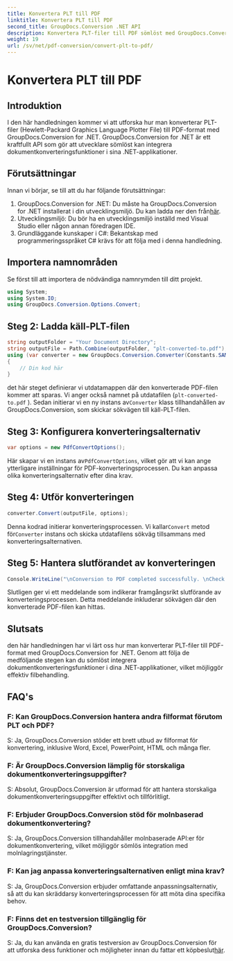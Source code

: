 ```yaml
---
title: Konvertera PLT till PDF
linktitle: Konvertera PLT till PDF
second_title: GroupDocs.Conversion .NET API
description: Konvertera PLT-filer till PDF sömlöst med GroupDocs.Conversion for .NET. Integrera dokumentkonverteringsfunktioner i dina .NET-applikationer utan ansträngning.
weight: 19
url: /sv/net/pdf-conversion/convert-plt-to-pdf/
---
```


# Konvertera PLT till PDF

## Introduktion
I den här handledningen kommer vi att utforska hur man konverterar PLT-filer (Hewlett-Packard Graphics Language Plotter File) till PDF-format med GroupDocs.Conversion for .NET. GroupDocs.Conversion for .NET är ett kraftfullt API som gör att utvecklare sömlöst kan integrera dokumentkonverteringsfunktioner i sina .NET-applikationer.
## Förutsättningar
Innan vi börjar, se till att du har följande förutsättningar:
1.  GroupDocs.Conversion for .NET: Du måste ha GroupDocs.Conversion for .NET installerat i din utvecklingsmiljö. Du kan ladda ner den från[här](https://releases.groupdocs.com/conversion/net/).
2. Utvecklingsmiljö: Du bör ha en utvecklingsmiljö inställd med Visual Studio eller någon annan föredragen IDE.
3. Grundläggande kunskaper i C#: Bekantskap med programmeringsspråket C# krävs för att följa med i denna handledning.

## Importera namnområden
Se först till att importera de nödvändiga namnrymden till ditt projekt.

```csharp
using System;
using System.IO;
using GroupDocs.Conversion.Options.Convert;
```

## Steg 2: Ladda käll-PLT-filen
```csharp
string outputFolder = "Your Document Directory";
string outputFile = Path.Combine(outputFolder, "plt-converted-to.pdf");
using (var converter = new GroupDocs.Conversion.Converter(Constants.SAMPLE_PLT))
{
    // Din kod här
}
```
det här steget definierar vi utdatamappen där den konverterade PDF-filen kommer att sparas. Vi anger också namnet på utdatafilen (`plt-converted-to.pdf` ). Sedan initierar vi en ny instans av`Converter` klass tillhandahållen av GroupDocs.Conversion, som skickar sökvägen till käll-PLT-filen.
## Steg 3: Konfigurera konverteringsalternativ
```csharp
var options = new PdfConvertOptions();
```
 Här skapar vi en instans av`PdfConvertOptions`, vilket gör att vi kan ange ytterligare inställningar för PDF-konverteringsprocessen. Du kan anpassa olika konverteringsalternativ efter dina krav.
## Steg 4: Utför konverteringen
```csharp
converter.Convert(outputFile, options);
```
 Denna kodrad initierar konverteringsprocessen. Vi kallar`Convert` metod för`Converter` instans och skicka utdatafilens sökväg tillsammans med konverteringsalternativen.
## Steg 5: Hantera slutförandet av konverteringen
```csharp
Console.WriteLine("\nConversion to PDF completed successfully. \nCheck output in {0}", outputFolder);
```
Slutligen ger vi ett meddelande som indikerar framgångsrikt slutförande av konverteringsprocessen. Detta meddelande inkluderar sökvägen där den konverterade PDF-filen kan hittas.

## Slutsats
den här handledningen har vi lärt oss hur man konverterar PLT-filer till PDF-format med GroupDocs.Conversion for .NET. Genom att följa de medföljande stegen kan du sömlöst integrera dokumentkonverteringsfunktioner i dina .NET-applikationer, vilket möjliggör effektiv filbehandling.
## FAQ's

### F: Kan GroupDocs.Conversion hantera andra filformat förutom PLT och PDF?

S: Ja, GroupDocs.Conversion stöder ett brett utbud av filformat för konvertering, inklusive Word, Excel, PowerPoint, HTML och många fler.

### F: Är GroupDocs.Conversion lämplig för storskaliga dokumentkonverteringsuppgifter?

S: Absolut, GroupDocs.Conversion är utformad för att hantera storskaliga dokumentkonverteringsuppgifter effektivt och tillförlitligt.

### F: Erbjuder GroupDocs.Conversion stöd för molnbaserad dokumentkonvertering?

S: Ja, GroupDocs.Conversion tillhandahåller molnbaserade API:er för dokumentkonvertering, vilket möjliggör sömlös integration med molnlagringstjänster.

### F: Kan jag anpassa konverteringsalternativen enligt mina krav?

S: Ja, GroupDocs.Conversion erbjuder omfattande anpassningsalternativ, så att du kan skräddarsy konverteringsprocessen för att möta dina specifika behov.

### F: Finns det en testversion tillgänglig för GroupDocs.Conversion?

 S: Ja, du kan använda en gratis testversion av GroupDocs.Conversion för att utforska dess funktioner och möjligheter innan du fattar ett köpbeslut[här](https://releases.groupdocs.com/).